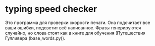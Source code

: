 # typing speed checker
Это программа для проверки скорости печати. Она подсчитает все ваши ошибки, подсветит всё написанное. Фразы генерируются случайно, но слова стоят как в книге для обучения (Путешествия Гулливера (base_words.py)).
